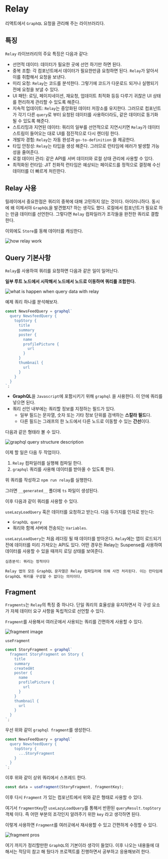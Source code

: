 # Relay

리액트에서 `GraphQL` 요청을 관리해 주는 라이브러리다.

## 특징

`Relay` 라이브러리의 주요 특징은 다음과 같다:

- 선언적 데이터: 데이터가 필요한 곳에 선언 하기만 하면 된다.
- 중복 조합: 각 컴포넌트에서 데이터가 필요한만큼 요청하면 된다. `Relay`가 알아서 이를 취합해서 요청을 보낸다.
- 미리 요청: `Relay`는 코드를 분석한다. 그렇기에 코드가 다운로드 되거나 실행되기 전에 요청을 보낼 수 있다.
- UI 패턴: 로딩, 페이지네이션, 재요청, 업데이트 최적화 등등 다루기 귀찮은 UI 상태를 편리하게 관리할 수 있도록 해준다.
- 지속적 업데이트: `Relay`는 중앙화된 데이터 저장소를 유지한다. 그러므로 컴포넌트가 각기 다른 `query`로 부터 요청된 데이터를 사용하더라도, 같은 데이터로 동기화 될 수 있도록 해준다.
- 스트리밍과 지연된 데이터: 쿼리의 일부를 선언적으로 지연시키면 `Relay`가 데이터 스트림이 들어오는 대로 UI를 점진적으로 다시 렌더링 한다.
- 개발자 경험: `Relay`는 자동 완성과 `go-to-definition` 을 제공한다.
- 타입 안정성: `Relay`는 타입을 생성 해준다. 그러므로 런타임에 에러가 발생할 가능성을 줄여준다.
- 로컬 데이터 관리: 같은 API를 서버 데이터와 로컬 상태 관리에 사용할 수 있다.
- 최적화된 런타임: JIT 친화적 런타임은 예상되는 페이로드를 정적으로 결정해 수신 데이터를 더 빠르게 처린한다.

## Relay 사용

릴레이에서 중요한점은 쿼리의 중복에 대해 고민하지 않는 것이다. 아이러니하다. 동시에 왜 이제서야 `GraphQL`을 발견했지? 하는 생각도 했다. 로컬에서 컴포넌트가 필요로 하는 만큼 데이터를 선언한다. 그렇다면 `Relay` 컴파일러가 조각들을 완전한 쿼리로 결합한다.

이외에도 `Store`를 동해 데이터를 캐싱한다.

![how relay work](https://relay.dev/assets/images/graphql-relay-runtime-fetches-query-4f0734093c2d277f1dbe5135c5a519ba.png)

## Query 기본사항

`Relay`를 사용하여 쿼리를 요청하면 다음과 같은 일이 일어난다.

**일부 루트 노드에서 시작해서 노드에서 노드로 이동하며 쿼리를 조합한다.**

![what is happen when query data with relay](https://relay.dev/assets/images/query-upon-graph-2209e828b9ce0ddc492555bb7a0a5a3c.png)

예제 쿼리 하나를 분석해보자.

```javascript
const NewsFeedQuery = graphql`
  query NewsfeedQuery {
    topStory {
      title
      summary
      poster {
        name
        profilePicture {
          url
        }
      }
      thumbnail {
        url
      }
    }
  }
`;
```

- **GraphQL**을 `Javascript`에 포함시키기 위해 `graphql` 을 사용한다. 이 안에 쿼리를 넣으면 된다.
- 쿼리 선언 내부에는 쿼리할 정보를 지정하는 필드가 있다.
  - 일부 필드는 문자열, 숫자 또는 기타 정보 단위를 검색하는 **스칼라 필드**다.
  - 다른 필드는 그래프의 한 노드에서 다른 노드로 이동할 수 있는 **간선**이다.

다음과 같은 형태라 볼 수 있다.

![graphql query structure description](https://relay.dev/assets/images/query-breakdown-56a29935576fa45104147bef7da35749.png)

이제 할 일은 다음 두 작업이다.

1. `Relay` 컴파일러를 실행해 컴파일 한다.
2. `graphql` 쿼리를 사용해 데이터를 받아올 수 있도록 한다.

위 쿼리를 작성하고 `npm run relay`를 실행한다.

그러면 `__generated__` 폴더에 `ts` 파일이 생성된다.

이후 다음과 같이 쿼리를 사용할 수 있다.

`useLazyLoadQuery` 훅은 데이터를 요청하고 받는다. 다음 두가지를 인자로 받는다:

- `GraphQL query`
- 쿼리와 함께 서버에 전송되는 `Variables`.

`useLazyLoadQuery`는 처음 레더링 될 때 데이터를 받아온다. `Relay`에는 앱이 로드되기 전에 데이터를 미리 가져오는 API도 있다. 어떤 경우든 Relay는 Suspense를 사용하여 데이터를 사용할 수 있을 때까지 로딩 상태를 보여준다.

```text
심층분석: 쿼리는 정적이다

Relay 앱의 모든 GraphQL 문자열은 Relay 컴파일러에 의해 사전 처리된다. 이는 런타임에 GraphQL 쿼리를 구성할 수 없다는 의미이다.
```

## Fragment

`Fragments`는 `Relay`의 특징 중 하나다. 단일 쿼리의 효율성을 유지하면서 각 구성 요소가 자체 데이터 요구 사항을 독립적으로 선언할 수 있다.

`Fragment`를 사용해서 여러곳에서 사용되는 쿼리를 간편하게 사용할 수 있다.

![fragment image](https://relay.dev/assets/images/fragments-newsfeed-story-compilation-5988239417a9739a88f25bfcad3a7ab7.png)

`useFragment`

```js
const StoryFragment = graphql`
  fragment StoryFragment on Story {
    title
    summary
    createdAt
    poster {
      name
      profilePicture {
        url
      }
    }
    thumbnail {
      url
    }
  }
`;
```

우선 위와 같이 `graphql fragment`를 생성한다.

```js
const NewsFeedQuery = graphql`
  query NewsfeedQuery {
    topStory {
      ...StoryFragment
    }
  }
`;
```

이후 위와 같이 상위 쿼리에서 스프레드 한다.

```js
const data = useFragment(StoryFragment, fragmentKey);
```

이후 다시 `Fragment` 가 있는 컴포넌트에서 위와 같은 형태로 사용할 수 있다.

여기서 `fragmentKey`란 `useLazyLoadQuery`를 통해서 반환된 `queryResult.topStory` 객체 이다. 즉 어떤 부분의 조각인지 알려주기 위한 `key` 라고 생각하면 된다.

이렇게 사용하면 `Fragment`를 여러곳에서 재사용할 수 있고 간편하게 수정할 수 있다.

![fragment pros](https://relay.dev/assets/images/fragment-image-add-once-compiled-addfb548d0a7422c83d492321e189d59.png)

여기 까지가 정리할만한 `GraphQL`의 기본이라 생각이 들었다. 이후 나오는 내용들에 대해서는 적당히 참고 해 뒀다가 프로젝트를 진행하면서 공부하고 응용해보려 한다.

